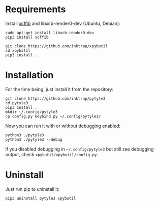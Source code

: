 
# Requirements

Install [xcffib](https://github.com/tych0/xcffib) and libxcb-render0-dev (Ubuntu, Debian):

```
sudo apt-get install libxcb-render0-dev
pip3 install xcffib
```

~~~
git clone https://github.com/inktrap/xpybutil
cd xpybitil
pip3 install .
~~~


# Installation

For the time being, just install it from the repository:

~~~
git clone https://github.com/inktrap/pytyle3
cd pytyle3
pip3 install .
mkdir ~/.config/pytyle3
cp config.py keybind.py ~/.config/pytyle3/
~~~

Now you can run it with or without debugging enabled:

```
python3 ./pytyle3
python3 ./pytyle3 --debug
```

If you disabled debugging in ``~/.config/pytyle3`` but still see debugging output, check ``xpybutil/xpybutil/config.py``.


# Uninstall

Just run pip to uninstall it:

```
pip3 uninstall pytyle3 xpybutil
```

